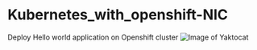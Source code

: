 # Kubernetes_with_openshift-NIC
Deploy Hello world application on Openshift cluster
![Image of Yaktocat](https://github.com/mahsankhaan/Kubernetes_with_openshift_nic/hi.png)
